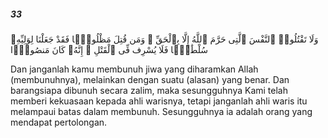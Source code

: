 ##### 33

<span class="ayah">وَلَا تَقْتُلُوا۟ ٱلنَّفْسَ ٱلَّتِى حَرَّمَ ٱللَّهُ إِلَّا بِٱلْحَقِّ ۗ وَمَن قُتِلَ مَظْلُومًۭا فَقَدْ جَعَلْنَا لِوَلِيِّهِۦ سُلْطَٰنًۭا فَلَا يُسْرِف فِّى ٱلْقَتْلِ ۖ إِنَّهُۥ كَانَ مَنصُورًۭا</span>

<span class="ayah_translation">Dan janganlah kamu membunuh jiwa yang diharamkan Allah (membunuhnya), melainkan dengan suatu (alasan) yang benar. Dan barangsiapa dibunuh secara zalim, maka sesungguhnya Kami telah memberi kekuasaan kepada ahli warisnya, tetapi janganlah ahli waris itu melampaui batas dalam membunuh. Sesungguhnya ia adalah orang yang mendapat pertolongan.</span>
